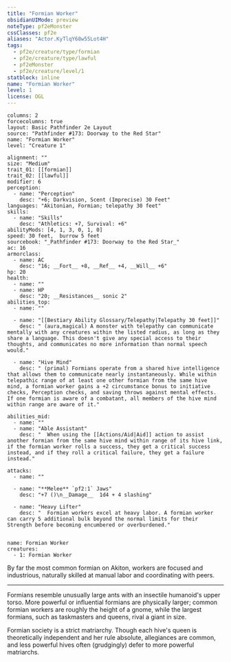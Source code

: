 ```yaml
---
title: "Formian Worker"
obsidianUIMode: preview
noteType: pf2eMonster
cssClasses: pf2e
aliases: "Actor.KyTlqY68w55Lot4H" 
tags:
  - pf2e/creature/type/formian
  - pf2e/creature/type/lawful
  - pf2eMonster
  - pf2e/creature/level/1
statblock: inline
name: "Formian Worker"
level: 1
license: OGL
---
```


```statblock
columns: 2
forcecolumns: true
layout: Basic Pathfinder 2e Layout
source: "Pathfinder #173: Doorway to the Red Star"
name: "Formian Worker"
level: "Creature 1"

alignment: ""
size: "Medium"
trait_01: [[formian]]
trait_02: [[lawful]]
modifier: 6
perception:
  - name: "Perception"
    desc: "+6; Darkvision, Scent (Imprecise) 30 Feet"
languages: "Akitonian, Formian; telepathy 30 feet"
skills:
  - name: "Skills"
    desc: "Athletics: +7, Survival: +6"
abilityMods: [4, 1, 3, 0, 1, 0]
speed: 30 feet,  burrow 5 feet
sourcebook: "_Pathfinder #173: Doorway to the Red Star_"
ac: 16
armorclass:
  - name: AC
    desc: "16; __Fort__ +8, __Ref__ +4, __Will__ +6"
hp: 20
health:
  - name: ""
  - name: HP
    desc: "20; __Resistances__ sonic 2"
abilities_top:
  - name: ""

  - name: "[[Bestiary Ability Glossary/Telepathy|Telepathy 30 feet]]"
    desc: " (aura,magical) A monster with telepathy can communicate mentally with any creatures within the listed radius, as long as they share a language. This doesn't give any special access to their thoughts, and communicates no more information than normal speech would."

  - name: "Hive Mind"
    desc: " (primal) Formians operate from a shared hive intelligence that allows them to communicate nearly instantaneously. While within telepathic range of at least one other formian from the same hive mind, a formian worker gains a +2 circumstance bonus to initiative checks, Perception checks, and saving throws against mental effects. If one formian is aware of a combatant, all members of the hive mind within range are aware of it."

abilities_mid:
  - name: ""
  - name: "Able Assistant"
    desc: "  When using the [[Actions/Aid|Aid]] action to assist another formian from the same hive mind within range of its hive link, if the formian worker rolls a success, they get a critical success instead, and if they roll a critical failure, they get a failure instead."

attacks:
  - name: ""

  - name: "**Melee** `pf2:1` Jaws"
    desc: "+7 ()\n__Damage__  1d4 + 4 slashing"

  - name: "Heavy Lifter"
    desc: "  Formian workers excel at heavy labor. A formian worker can carry 5 additional bulk beyond the normal limits for their Strength before becoming encumbered or overburdened."
 
```

```encounter-table
name: Formian Worker
creatures:
  - 1: Formian Worker
```



By far the most common formian on Akiton, workers are focused and industrious, naturally skilled at manual labor and coordinating with peers.

* * *

Formians resemble unusually large ants with an insectile humanoid's upper torso. More powerful or influential formians are physically larger; common formian workers are roughly the height of a gnome, while the largest formians, such as taskmasters and queens, rival a giant in size.

Formian society is a strict matriarchy. Though each hive's queen is theoretically independent and her rule absolute, allegiances are common, and less powerful hives often (grudgingly) defer to more powerful matriarchs.
